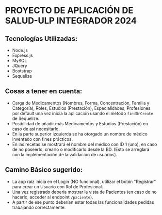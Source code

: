 # PROYECTO DE APLICACIÓN DE SALUD-ULP INTEGRADOR 2024

## Tecnologías Utilizadas:
- Node.js
- Express.js
- MySQL
- JQuery
- Bootstrap
- Sequelize

## Cosas a tener en cuenta:
- Carga de Medicamentos (Nombres, Forma, Concentración, Familia y Categoría), Roles, Estudios (Prestación), Especialidades, Profesiones por default una vez inicia la aplicación usando el método `findOrCreate` de Sequelize.
- Posibilidad de añadir más Medicamentos y Estudios (Prestación) en caso de así necesitarlo.
- En la parte superior izquierda se ha otorgado un nombre de médico inventado con fines prácticos.
- En las recetas se mostrará el nombre del médico con ID 1 (uno), en caso de no poseerlo, crearlo o modificarlo desde la BD. (Esto se arreglará con la implementación de la validación de usuarios).

## Camino Básico sugerido:
- La app raíz inicia en el Login (NO funcional), utilizar el botón "Registrar" para crear un Usuario con Rol de Profesional.
- Una vez registrado debería mostrar la vista de Pacientes (en caso de no hacerlo, acceder al endpoint `/paciente`).
- A partir de ese punto deberían estar todas las funcionalidades pedidas trabajando correctamente.

	